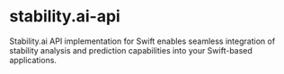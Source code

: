 # stability.ai-api
Stability.ai API implementation for Swift enables seamless integration of stability analysis and prediction capabilities into your Swift-based applications.

